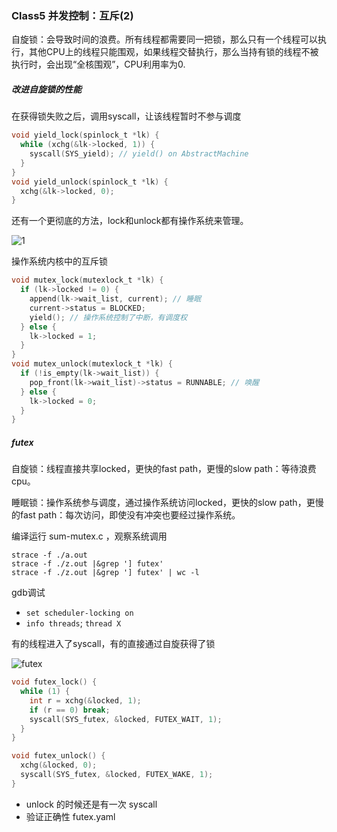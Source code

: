 ### Class5 并发控制：互斥(2)

自旋锁：会导致时间的浪费。所有线程都需要同一把锁，那么只有一个线程可以执行，其他CPU上的线程只能围观，如果线程交替执行，那么当持有锁的线程不被执行时，会出现“全核围观”，CPU利用率为0.

##### 改进自旋锁的性能

 在获得锁失败之后，调用syscall，让该线程暂时不参与调度

```c
void yield_lock(spinlock_t *lk) {
  while (xchg(&lk->locked, 1)) {
    syscall(SYS_yield); // yield() on AbstractMachine
  }
}
void yield_unlock(spinlock_t *lk) {
  xchg(&lk->locked, 0);
}
```

还有一个更彻底的方法，lock和unlock都有操作系统来管理。

![1](D:\About_coding\OSLearn_jyy\Class5\pict\1.jpg)

操作系统内核中的互斥锁

~~~c
void mutex_lock(mutexlock_t *lk) {
  if (lk->locked != 0) {
    append(lk->wait_list, current); // 睡眠
    current->status = BLOCKED;
    yield(); // 操作系统控制了中断，有调度权
  } else {
    lk->locked = 1;
  }
}
void mutex_unlock(mutexlock_t *lk) {
  if (!is_empty(lk->wait_list)) {
    pop_front(lk->wait_list)->status = RUNNABLE; // 唤醒
  } else {
    lk->locked = 0;
  }
}
~~~

##### futex

自旋锁：线程直接共享locked，更快的fast path，更慢的slow path：等待浪费cpu。

睡眠锁：操作系统参与调度，通过操作系统访问locked，更快的slow path，更慢的fast path：每次访问，即使没有冲突也要经过操作系统。

编译运行 sum-mutex.c ，观察系统调用

```shell
strace -f ./a.out
strace -f ./z.out |&grep '] futex'
strace -f ./z.out |&grep '] futex' | wc -l
```

gdb调试

- `set scheduler-locking on`
- `info threads`; `thread X`

有的线程进入了syscall，有的直接通过自旋获得了锁

![futex](D:\About_coding\OSLearn_jyy\Class5\pict\futex.jpg)

~~~c
void futex_lock() {
  while (1) {
    int r = xchg(&locked, 1);
    if (r == 0) break;
    syscall(SYS_futex, &locked, FUTEX_WAIT, 1);
  }
}

void futex_unlock() {
  xchg(&locked, 0);
  syscall(SYS_futex, &locked, FUTEX_WAKE, 1);
}
~~~

- unlock 的时候还是有一次 syscall
- 验证正确性 futex.yaml